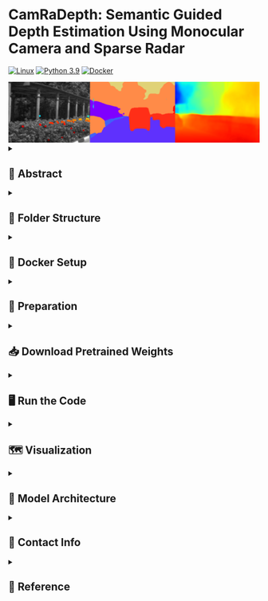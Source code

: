 # CamRaDepth: Semantic Guided Depth Estimation Using Monocular Camera and Sparse Radar

[![Linux](https://img.shields.io/badge/os-linux-blue.svg)](https://www.linux.org/)
[![Python 3.9](https://img.shields.io/badge/python-3.9-blue.svg)](https://www.python.org/downloads/release/python-390/)
[![Docker](https://badgen.net/badge/icon/docker?icon=docker&label)](https://www.docker.com/)

<div align=center><img src="resources/example_frame_mixed.png" width="950"/></div>

<details closed>
<summary> <h2> 📰 Abstract </h2> </summary>
Our research aims to generate robust and dense 3D depth maps for robotics and autonomous driving applications.
Since cameras output 2D images and active sensors such as LiDAR or radar produce sparse depth measurements, dense depth maps need to be estimated.
Recent methods based on visual transformer networks have outperformed conventional deep learning approaches in various computer vision tasks including depth prediction but have focused on the use of a single camera image.
This paper explores the potential of visual transformers applied to the fusion of monocular images, semantic segmentation, and projected sparse radar reflections for robust monocular depth estimation. The addition of a semantic segmentation branch is used to add object-level understanding and is investigated in a supervised and unsupervised manner.
We evaluate our new depth estimation approach on the \textit{NuScenes} dataset where it outperforms existing state-of-the-art camera-radar depth estimation methods.
We show that even without running segmentation at inference, models can benefit from an additional segmentation branch during the training process by transfer learning.
</details>

<details>
<summary> <h2> 📁 Folder Structure </h2> </summary>

* `CamRaDepth`: Contains the model's scripts: Running pipeline, the PyTorch model, relevant arguments, utilty functions, etc.
   * `data`: Contains dataloader.py and the datasplit file, that contains the files name in order of train (0:17901) / validation (17902: 20138) / test (20139: 22375).
   * `models`: 
        * `CamRaDepth.py`:  PyTorch Model. It is a generic implemetation for all the various architectures we present.
        * `diffGradNorm.py`: A novel  optimizer: [diffGradNorm](https://github.com/shivram1987/AdaNorm)
        * `simplfied_attention.py`:  The backbone for the visual transformer from: [Simplified Transformer](https://github.com/NVIDIA/DL4AGX/tree/5fac5c5a20f6bbe770c938dd05c7b0675b373934/DEST)
   * `visualization`: Contains different scripts to plot or visualize data

* `lib`: Contains utility functions from [RC-PDA](https://github.com/longyunf/rc-pda) to fuse lidar or radar pointclouds
* `scripts`: Contains slightly modified python scripts from [RC-PDA](https://github.com/longyunf/rc-pda) to prepare input data and generate ground truth depth maps

</details>

<details>
<summary> <h2> 🐋 Docker Setup </h2> </summary>

We suggest using Docker to avoid compatibility problems.
1. Go to the root directory of this repositors.
  ```bash 
  cd CamRaDepth/
  ```
2. Build the Docker image.
  ```bash 
  docker build -t camradepth . 
  ```
3. Run the container and mount the repository and the data.
  ```bash
  cd ..
  ./run_docker.sh
  ```

</details>

<details>
<summary> <h2> 📑 Preparation </h2> </summary>

### 1. Set Up External Repos
Clone [RAFT](https://github.com/princeton-vl/RAFT.git) to `external/` <br/>
and run `cd external/RAFT && ./download_models.sh`

Clone [Panoptic-DeepLab](https://github.com/bowenc0221/panoptic-deeplab) to `external/` <br/>

We use the data preprocessing pipeline from [RC-PDA](https://github.com/longyunf/rc-pda)

 ### 2. Installation of relevant requirements.
 This project doesn't require any special installation or version specific packages. 
 One could simply create a new ["Conda"](https://www.anaconda.com/products/distribution) enviroment and install the provided requirements.txt file:

   ```bash 
  conda create -n <name_of_environment> python=3.9
  ```
and then:

  ```bash 
  pip install -r requirements.txt 
  ```
 **Note**: This project was run solely on Linux, and was not tested on Windows or Mac.

### 3. Download Data
Download the [nuScenes](https://www.nuscenes.org/nuscenes#download) dataset, and put it outside - next to this CamRaDepth repository.
**Note**: For quick setup, the scripts are currently using the nuScenes Mini dataset. Change the pathes in the following script to run the full nuScenes dataset.

**Note**: If you desire to download the dataset through the terminal, please follow the discussion found [here](https://github.com/nutonomy/nuscenes-devkit/issues/110). Follow the steps, including the renaming part. Then, unzip the folder using:

```bash
tar -zxvf v1.0-mini.tgz -C nuscenes_mini
```

### 4. Data Preparation
**Run all data preparation scripts:** <br/>
Adjust `DATA_DIR` and `DATA_VERSION` in [precprocess_data.sh](scripts/preprocess_data.sh)
```bash
./scripts/preprocess_data.sh
```

**Hint:** The external repos are using deprecated functions, and might cause an error. Replacing `torchvision.models.utils` by `from torch.hub import load_state_dict_from_url` can fix them.<br/>
Files:<br/>
 `external/panoptic-deeplab/segmentation/model/backbone/hrnet.py`<br/>
 `external/panoptic-deeplab/segmentation/model/backbone/mnasnet.py`<br/>
 `external/panoptic-deeplab/segmentation/model/backbone/mobilenet.py`<br/>
 `external/panoptic-deeplab/segmentation/model/backbone/resnet.py`<br/>
 `external/panoptic-deeplab/segmentation/model/backbone/xception.py`


### 5. Generate Quasi-Ground-Truth Semantic Segmentation
Use `external/mseg-semantic` from [mseg](https://github.com/mseg-dataset/mseg-semantic) to generate semantic labels for the image:
```bash
mkdir external/mseg && cd external/mseg/
# Download weights
wget --no-check-certificate -O "mseg-3m.pth" "https://github.com/mseg-dataset/mseg-semantic/releases/download/v0.1/mseg-3m-1080p.pth"
# Install mseg-api
git clone https://github.com/mseg-dataset/mseg-api.git
cd mseg-api && sed -i '12s/.*/MSEG_DST_DIR="\/dummy\/path"/' mseg/utils/dataset_config.py
pip install -e .
cd ..
# Install mseg-semantic
git clone https://github.com/mseg-dataset/mseg-semantic.git
cd mseg-semantic && pip install -r requirements.txt
pip install -e .
cd ..
```
change line 23 of file 'mseg-semantic/mseg_semantic/utils/img_path_utils.py' to:

```bash
suffix_fpaths = glob.glob(f"{jpg_dir}/*_im.{suffix}")
```

Run inference with the correct data source directory
```bash
cd external/mseg/mseg-semantic
CONFIG_PATH="mseg_semantic/config/test/default_config_360_ms.yaml"

python -u mseg_semantic/tool/universal_demo.py \
  --config="$CONFIG_PATH" \
  model_name mseg-3m \
  model_path ../mseg-3m.pth input_file ../../../../nuscenes_mini/prepared_data/
```

Change and combine the labels for the right format
```bash
python scripts/vehicle_seg.py
```

</details>

<details>
<summary> <h2> 📥 Download Pretrained Weights </h2> </summary>

Download pretrained weights:
```bash
mkdir src/checkpoints && cd src/checkpoints
wget  https://syncandshare.lrz.de/dl/fi17pZyWBpZf38uxQ5XcS3/checkpoints.zip
unzip checkpoints.zip -d ..
```
**Note 1**: "FS" - From scratch, "TL" - Transfer learning scheme. <br> 
**Note 2**: It is assumed that the code is run from the main directory, CamRaDepth

</details>

<details>
<summary> <h2> 🖥 Run the Code </h2> </summary>

 ### Modes and Expected Outputs:
 Pass the argument `run_mode`:
  * `train`: if `save_model` is set to True, the model will save intermediate checkpoints and Tensorsboard files, to a folder that is specified as `output_dir/arch_name/run_name`. For example: "outputs/CamRaDepth/Base_batchsize_4_run1". Multiple runs could be done to the same folder. The checkpoints are saved according to the best perfromance so far over the validation set, and in thier name specify the val-loss value, for reference.
  Note that each ckpt file would weigh ~350 MB.

  * `test`: Would not save anything to the disk, but only print a summary of the model's performance on the test set, stating measurments such as RMSE for 50m and 100m, MAE, runtime, performance only on edge cases, etc.

<details>
<summary> <h3> Arguments <h3> </summary>

* There are two ways to pass arguments to the model:
  * `conventual`: Use the common method of passing the different arguments through the command line.
  * `manually` (recommended): Under utils/args.py you will find the "Manual settings" section. Uncomment this section, and set your desired values as you wish, much more comfortably.

* Needed arguments for `training`:
  * `save model`: defines if checkpoints and tensorboard files should be saved to disk.
  * `load_ckpt`: A boolean value that defines if a checkpoint should be loaded from disk.
  * `distributed`: A boolean value that defines if the model should be trained in a distributed manner (torch.nn.DataParallel()).
  * `run_mode`: A string our of ["train", "test"], that defines if the model should be trained or tested.
  * `model`: A string out of ["base (rgb)", "base", "supervised_seg", "unsupervised_seg", "sup_unsup_seg", "sup_unsup_seg (rgb)"].
  * `checkpoint`: Should be set if transfer learning is desired. The abs-path to the checkpoint that should be stated.
  * `arch_name`: A string that helps to disntiguish between running modes (e.g. "Debug", "Transformer", etc.)
  * `run_name`: A specific name for a specific run (e.g. "Base_batchsize_6_run_1").
  * `batch_size`: The batch size.
  * `desired_batch_size`: Hardware could be quite limiting, therefore you can set this parameter for "gradients accumelations", meaning that the backprop pipeline will be exceuted every `update_interval` = `desired_batch_size` / `batch_size` iterations.
  * `div_factor`: Is the div_factor argument for the OneCycleOptimzer by PyTorch.
  * `learning_rate`: The learning rate.
  * `cuda_id`: If using cude, and there is more than one GPU in the system. The default --> 0.
  * `num_steps`: Instead of the setting a fixed number of epochs, set the number of running update steps. (Takes the `update_interval` into account).
  * `num_epochs`: If running as specific number of epochs is desired.
  * `rgb_only`: Set the number of input channels to 3.
  * `input_channels`: Number of input channels (default --> 7).
  * `early_stopping_thresh`: The threshold for the early stopping mechanism.

</details>

### Training Example Command
**Note:** Training does only make sence with the full dataset as the mini does not provide enough data for meaningful training.

```bash
python main/runner.py --run_mode train --model base --save_model --batch_size 2 --desired_batch_size 6 --num_steps 60000 --run_name 'base_batch(2-6)' --split <created_split_for_the_full_dataset.npy>
```

### Evaluation (inference) Example Command
**With Full nuScenes Dataset:**
```bash
python main/runner.py --run_mode test --checkpoint src/checkpoints/Base_TL.pth --model base
```
**With nuScenes Mini:**
```bash
python main/runner.py --run_mode test --checkpoint src/checkpoints/Base_TL.pth --model base --split <your_mini_split_path> --mini_dataset
```

**Note:** the `mini_dataset` argument is a must for the mini split, as the dataloader will take the entire split is a test set.
The default split file argument (<your_mini_split_path>) is `new_split.npy`

* Needed arguments for `testing` (inference) - look above for a more detailed description:
  * run_mode
  * checkpoint
  * model
  * cuda_id

</details>

<details>
<summary> <h2> 🗺 Visualization </h2> </summary>

```bash
python visualization/visualization.py --vis_num 10
```
This module will create and save to the disk a variety of inputs, such as the depth map, RADAR and LiDAR projection onto the image place, transperent depth projection, semantic segmenation, etc for each one of the input instances of the given dataset (for `vis_num` different inputs). One could easily view the different visualizations under `output_dir/visualizations/collage` as a single collage, or go to the corresponding directory with the specific instance name, that one would like to examine.

</details>

<!-- ## Our results -->

<details>
<summary> <h2> 🧮 Model Architecture </h2> </summary>

<div align=center><img src="resources/Transformer_archi.png" width="1250"/></div>

</details>

<details>
<summary> <h2> 📇 Contact Info </h2> </summary>

Dan Halperin,
dan.halperin@tum.de,
Institute of Automotive Technology,
School of Engineering and Design,
Technical University of Munich,
85748 Garching,
Germany

Florian Sauerbeck,
florian.sauerbeck@tum.de,
Institute of Automotive Technology,
School of Engineering and Design,
Technical University of Munich,
85748 Garching,
Germany

</details>

<details>
<summary> <h2> 📃 Reference </h2> </summary>

``` bib
@inproceedings{camradepth2023,
  title={CamRaDepth: Semantic Guided Depth Estimation Using Monocular Camera and Sparse Radar},
  author={Sauerbeck, Florian and Halperin, Dan and Connert, Lukas and Betz, Johannes},
  booktitle={UNDER REVIEW},
  year={2023}
}
```

</details>

